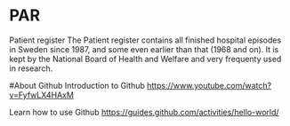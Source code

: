 # PAR
Patient register
The Patient register contains all finished hospital episodes in Sweden since 1987, and some even earlier than that (1968 and on). It is kept by the National Board of Health and Welfare and very frequenty used in research.

#About Github
Introduction to Github https://www.youtube.com/watch?v=FyfwLX4HAxM

Learn how to use Github https://guides.github.com/activities/hello-world/